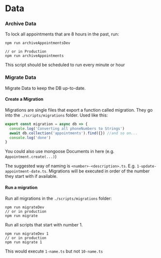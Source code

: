 # Data

### Archive Data

To lock all appointments that are 8 hours in the past, run:

```
npm run archiveAppointmentsDev

// or in Production
npm run archiveAppointments
```

This script should be scheduled to run every minute or hour

### Migrate Data

Migrate Data to keep the DB up-to-date.

#### Create a Migration

Migrations are single files that export a function called migration.
They go into the `./scripts/migrations` folder.
Used like this:

```javascript
export const migration = async db => {
  console.log('Converting all phoneNumbers to Strings')
  await db.collection('appointments').find({}) //and so on...
  console.log('done')
}
```

You could also use mongoose Documents in here (e.g. `Appointment.create(...)`)

The suggested way of naming is `<number>-<description>.ts`. E.g. `1-update-appointment-date.ts`. Migrations will be executed in order of the number they start with if available.

#### Run a migration

Run all migrations in the `./scripts/migrations` folder:

```
npm run migrateDev
// or in production
npm run migrate
```

Run all scripts that start with number 1.

```
npm run migrateDev 1
// or in production
npm run migrate 1
```

This would execute `1-name.ts` but not `10-name.ts`
